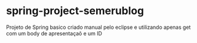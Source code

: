 # spring-project-semerublog
 Projeto de Spring basico criado manual pelo eclipse e utilizando apenas get com um body de apresentaçaõ e um ID
